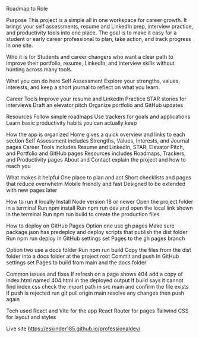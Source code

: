 Roadmap to Role

Purpose
This project is a simple all in one workspace for career growth. It brings your self assessments, resume and LinkedIn prep, interview practice, and productivity tools into one place. The goal is to make it easy for a student or early career professional to plan, take action, and track progress in one site.

Who it is for
Students and career changers who want a clear path to improve their portfolio, resume, LinkedIn, and interview skills without hunting across many tools.

What you can do here
Self Assessment
Explore your strengths, values, interests, and keep a short journal to reflect on what you learn.

Career Tools
Improve your resume and LinkedIn
Practice STAR stories for interviews
Draft an elevator pitch
Organize portfolio and GitHub updates

Resources
Follow simple roadmaps
Use trackers for goals and applications
Learn basic productivity habits you can actually keep

How the app is organized
Home gives a quick overview and links to each section
Self Assessment includes Strengths, Values, Interests, and Journal pages
Career Tools includes Resume and LinkedIn, STAR, Elevator Pitch, and Portfolio and GitHub pages
Resources includes Roadmaps, Trackers, and Productivity pages
About and Contact explain the project and how to reach you

What makes it helpful
One place to plan and act
Short checklists and pages that reduce overwhelm
Mobile friendly and fast
Designed to be extended with new pages later

How to run it locally
Install Node version 18 or newer
Open the project folder in a terminal
Run npm install
Run npm run dev and open the local link shown in the terminal
Run npm run build to create the production files

How to deploy on GitHub Pages
Option one use gh pages
Make sure package.json has predeploy and deploy scripts that publish the dist folder
Run npm run deploy
In GitHub settings set Pages to the gh pages branch

Option two use a docs folder
Run npm run build
Copy the files from the dist folder into a docs folder at the project root
Commit and push
In GitHub settings set Pages to build from main and the docs folder

Common issues and fixes
If refresh on a page shows 404 add a copy of index.html named 404.html in the deployed output
If build says it cannot find index.css check the import path in src main and confirm the file exists
If push is rejected run git pull origin main resolve any changes then push again

Tech used
React and Vite for the app
React Router for pages
Tailwind CSS for layout and styles

Live site
https://eskinder185.github.io/professionaldev/
